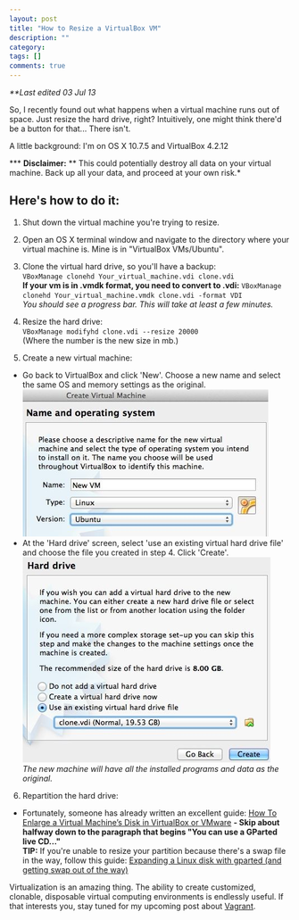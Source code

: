 ```yaml
---
layout: post
title: "How to Resize a VirtualBox VM"
description: ""
category: 
tags: []
comments: true
---
```

_**Last edited 03 Jul 13_

So, I recently found out what happens when a virtual machine
runs out of space. Just resize the hard drive, right? Intuitively, one might
think there'd be a button for that... There isn't.   

A little background: I'm on OS X 10.7.5 and VirtualBox 4.2.12

*** __Disclaimer:__ ** This could potentially destroy all data on your virtual
machine. Back up all your data, and proceed at your own risk.*

Here's how to do it:  
--------------------

1. Shut down the virtual machine you're trying to resize.

2. Open an OS X terminal window and navigate to the directory where your virtual
machine is. Mine is in "VirtualBox VMs/Ubuntu".
 
3. Clone the virtual hard drive, so you'll have a backup:  
`VBoxManage clonehd Your_virtual_machine.vdi clone.vdi`  
__If your vm is in .vmdk format, you need to convert to .vdi:__ 
`VBoxManage clonehd Your_virtual_machine.vmdk clone.vdi -format VDI`   
_You should see a progress bar. This will take at least a few minutes._

4. Resize the hard drive:  
`VBoxManage modifyhd clone.vdi --resize 20000`   
(Where the number is the new size in mb.) 

5. Create a new virtual machine: 
+ Go back to VirtualBox and click 'New'. Choose a new name and select the same OS and memory settings as the original.
![screenshot 1](/images/2013-06-29-how-to-resize-a-virtualbox-vm/screenshot1.jpg)  
+ At the 'Hard drive' screen, select 'use an existing virtual hard drive file'
and choose the file you created in step 4. Click 'Create'.
![screenshot 2](/images/2013-06-29-how-to-resize-a-virtualbox-vm/screenshot2.jpg)    
_The new machine will have all the installed programs and data as the original._

6. Repartition the hard drive:
+ Fortunately, someone has
already written an excellent guide: 
[How To Enlarge a Virtual Machine’s Disk in VirtualBox or VMware](http://www.howtogeek.com/124622/how-to-enlarge-a-virtual-machines-disk-in-virtualbox-or-vmware)
__- Skip about halfway down to the paragraph that begins "You can use a GParted live
CD..."__  
__TIP:__ If you're unable to resize your partition because there's a swap file in
the way, follow this guide: 
[Expanding a Linux disk with gparted (and getting swap out of the way)](http://blog.mwpreston.net/2012/06/22/expanding-a-linux-disk-with-gparted-and-getting-swap-out-of-the-way/)

Virtualization is an amazing thing.
The ability to create customized, clonable, disposable virtual computing
environments is endlessly useful. If that interests you, stay tuned for my upcoming
post about [Vagrant](http://http://www.vagrantup.com/).
